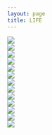 ```yaml
---
layout: page
title: LIFE
---
```



<div class="work">

<a target="_blank">
<img src="{{ site.baseurl }}public/content/images/life_2015_0.png" />
</a>

</div>

<div class="work">

<a target="_blank">
<img src="{{ site.baseurl }}public/content/images/life_2014_1.png" />
</a>

</div>

<div class="work">

<a target="_blank">
<img src="{{ site.baseurl }}public/content/images/life_2014_0.png" />
</a>

</div>

<div class="work">

<a target="_blank">
<img src="{{ site.baseurl }}public/content/images/life_2013_1.png" />
</a>

</div>

<div class="work">

<a target="_blank">
<img src="{{ site.baseurl }}public/content/images/life_2012_1.png" />
</a>

</div>

<div class="work">

<a target="_blank">
<img src="{{ site.baseurl }}public/content/images/life_2012_0.png" />
</a>

</div>

<div class="work">

<a target="_blank">
<img src="{{ site.baseurl }}public/content/images/life_2011_0.png" />
</a>

</div>

<div class="work">

<a target="_blank">
<img src="{{ site.baseurl }}public/content/images/life_2009_0.png" />
</a>

</div>

<div class="work">

<a target="_blank">
<img src="{{ site.baseurl }}public/content/images/life_2008_0.png" />
</a>

</div>

<div class="work">

<a target="_blank">
<img src="{{ site.baseurl }}public/content/images/life_2007_0.png" />
</a>

</div>

<div class="work">

<a target="_blank">
<img src="{{ site.baseurl }}public/content/images/life_2006_0.png" />
</a>

</div>

<div class="work">

<a target="_blank">
<img src="{{ site.baseurl }}public/content/images/life_2005_1.png" />
</a>

</div>

<div class="work">

<a target="_blank">
<img src="{{ site.baseurl }}public/content/images/life_2005_0.png" />
</a>

</div>

<div class="clear"></div>